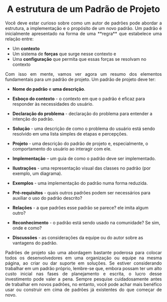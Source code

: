 <h1 align = "center">A estrutura de um Padrão de Projeto</h1>


<p align = "justify">Você deve estar curioso sobre como um autor de padrões pode abordar a estrutura, a implementação e o propósito de um novo padrão. Um padrão é inicialmente apresentado na forma de uma **regra** que estabelece uma relação entre:</p>

- Um **contexto**
- Um sistema de **forças** que surge nesse contexto e
- Uma **configuração** que permita que essas forças se resolvam no contexto

<p align = "justify">Com isso em mente, vamos ver agora um resumo dos elementos fundamentais para um padrão de projeto. Um padrão de projeto deve ter:</p>

- **Nome do padrão** e **uma descrição**.

- **Esboço do contexto** - o contexto em que o padrão é eficaz para responder às necessidades do usuário.

- **Declaração do problema** - declaração do problema para entender a intenção do padrão.

- **Solução** - uma descrição de como o problema do usuário está sendo resolvido em uma lista simples de etapas e percepções.

- **Projeto** - uma descrição do padrão de projeto e, especialmente, o comportamento do usuário ao interagir com ele.

- **Implementação** – um guia de como o padrão deve ser implementado.

- **Ilustrações** - uma representação visual das classes no padrão (por exemplo, um diagrama).

- **Exemplos** - uma implementação do padrão numa forma reduzida.

- **Pré-requisitos** - quais outros padrões podem ser necessários para auxiliar o uso do padrão descrito?

- **Relações** - a que padrões esse padrão se parece? ele imita algum outro?

- **Reconhecimento** - o padrão está sendo usado na comunidade? Se sim, onde e como?

- **Discussões** - as considerações da equipe ou do autor sobre as vantagens do padrão.

<p align = "justify">Padrões de projeto são uma abordagem bastante poderosa para colocar todos os desenvolvedores em uma organização ou equipe na mesma página, ao criar ou dar suporte em soluções. Se estiver considerando trabalhar em um padrão próprio, lembre-se que, embora possam ter um alto custo inicial nas fases de planejamento e escrita, o lucro desse investimento pode valer a pena. Sempre pesquise cuidadosamente antes de trabalhar em novos padrões, no entanto, você pode achar mais benéfico usar ou construir em cima de padrões já existentes do que começar de novo.</p>
